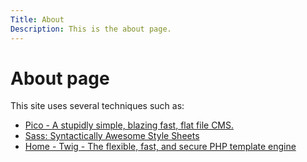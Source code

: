 ```yaml
---
Title: About
Description: This is the about page.
---
```


# About page

This site uses several techniques such as:

-   [Pico - A stupidly simple, blazing fast, flat file CMS.](http://picocms.org/)
-   [Sass: Syntactically Awesome Style Sheets](https://sass-lang.com/)
-   [Home - Twig - The flexible, fast, and secure PHP template engine](https://twig.symfony.com/)
